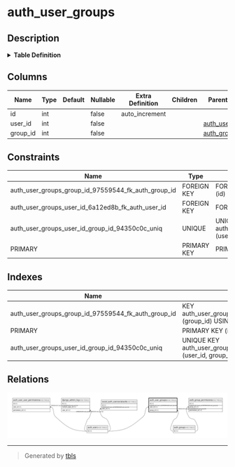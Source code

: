 # auth_user_groups

## Description

<details>
<summary><strong>Table Definition</strong></summary>

```sql
CREATE TABLE `auth_user_groups` (
  `id` int NOT NULL AUTO_INCREMENT,
  `user_id` int NOT NULL,
  `group_id` int NOT NULL,
  PRIMARY KEY (`id`),
  UNIQUE KEY `auth_user_groups_user_id_group_id_94350c0c_uniq` (`user_id`,`group_id`),
  KEY `auth_user_groups_group_id_97559544_fk_auth_group_id` (`group_id`),
  CONSTRAINT `auth_user_groups_group_id_97559544_fk_auth_group_id` FOREIGN KEY (`group_id`) REFERENCES `auth_group` (`id`),
  CONSTRAINT `auth_user_groups_user_id_6a12ed8b_fk_auth_user_id` FOREIGN KEY (`user_id`) REFERENCES `auth_user` (`id`)
) ENGINE=InnoDB DEFAULT CHARSET=utf8mb4 COLLATE=utf8mb4_0900_ai_ci
```

</details>

## Columns

| Name | Type | Default | Nullable | Extra Definition | Children | Parents | Comment |
| ---- | ---- | ------- | -------- | ---------------- | -------- | ------- | ------- |
| id | int |  | false | auto_increment |  |  |  |
| user_id | int |  | false |  |  | [auth_user](auth_user.md) |  |
| group_id | int |  | false |  |  | [auth_group](auth_group.md) |  |

## Constraints

| Name | Type | Definition |
| ---- | ---- | ---------- |
| auth_user_groups_group_id_97559544_fk_auth_group_id | FOREIGN KEY | FOREIGN KEY (group_id) REFERENCES auth_group (id) |
| auth_user_groups_user_id_6a12ed8b_fk_auth_user_id | FOREIGN KEY | FOREIGN KEY (user_id) REFERENCES auth_user (id) |
| auth_user_groups_user_id_group_id_94350c0c_uniq | UNIQUE | UNIQUE KEY auth_user_groups_user_id_group_id_94350c0c_uniq (user_id, group_id) |
| PRIMARY | PRIMARY KEY | PRIMARY KEY (id) |

## Indexes

| Name | Definition |
| ---- | ---------- |
| auth_user_groups_group_id_97559544_fk_auth_group_id | KEY auth_user_groups_group_id_97559544_fk_auth_group_id (group_id) USING BTREE |
| PRIMARY | PRIMARY KEY (id) USING BTREE |
| auth_user_groups_user_id_group_id_94350c0c_uniq | UNIQUE KEY auth_user_groups_user_id_group_id_94350c0c_uniq (user_id, group_id) USING BTREE |

## Relations

![er](auth_user_groups.svg)

---

> Generated by [tbls](https://github.com/k1LoW/tbls)
